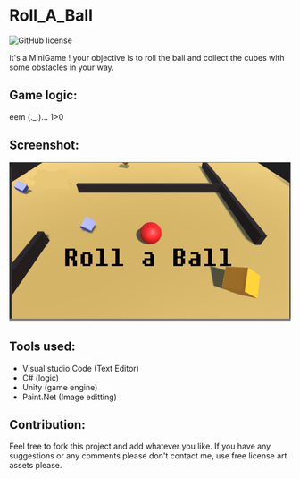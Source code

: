# Roll_A_Ball

![GitHub license](https://img.shields.io/github/license/hero3131/Roll_A_Ball.svg)

it's a MiniGame !
your objective is to roll the ball and collect the cubes with some obstacles in your way.

## Game logic:
eem (._.)...  1>0

## Screenshot:
<img src="Screenshot/roll.png"/> 

## Tools used:
* Visual studio Code (Text Editor)
* C# (logic)
* Unity (game engine)
* Paint.Net (Image editting)

## Contribution:
Feel free to fork this project and add whatever you like. If you have any suggestions or any comments please don't contact me, use free license art assets please.
